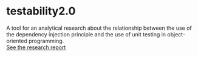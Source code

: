 # testability2.0

A tool for an analytical research about the relationship between the use of the dependency injection principle and the use of unit testing in object-oriented programming.</br>
[See the research report](report/testability.pdf)
